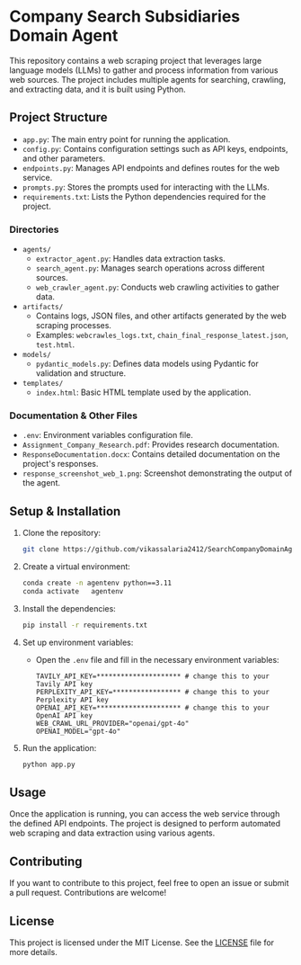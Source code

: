 # Company Search Subsidiaries Domain Agent

This repository contains a web scraping project that leverages large language models (LLMs) to gather and process information from various web sources. The project includes multiple agents for searching, crawling, and extracting data, and it is built using Python.

## Project Structure

- `app.py`: The main entry point for running the application.
- `config.py`: Contains configuration settings such as API keys, endpoints, and other parameters.
- `endpoints.py`: Manages API endpoints and defines routes for the web service.
- `prompts.py`: Stores the prompts used for interacting with the LLMs.
- `requirements.txt`: Lists the Python dependencies required for the project.

### Directories

- `agents/`
  - `extractor_agent.py`: Handles data extraction tasks.
  - `search_agent.py`: Manages search operations across different sources.
  - `web_crawler_agent.py`: Conducts web crawling activities to gather data.
- `artifacts/`
  - Contains logs, JSON files, and other artifacts generated by the web scraping processes.
  - Examples: `webcrawles_logs.txt`, `chain_final_response_latest.json`, `test.html`.
- `models/`
  - `pydantic_models.py`: Defines data models using Pydantic for validation and structure.
- `templates/`
  - `index.html`: Basic HTML template used by the application.

### Documentation & Other Files

- `.env`: Environment variables configuration file.
- `Assignment_Company_Research.pdf`: Provides research documentation.
- `ResponseDocumentation.docx`: Contains detailed documentation on the project's responses.
- `response_screenshot_web_1.png`: Screenshot demonstrating the output of the agent.

## Setup & Installation

1. Clone the repository:
   ```bash
   git clone https://github.com/vikassalaria2412/SearchCompanyDomainAgent.git

   ```

2. Create a virtual environment:
   ```bash
   conda create -n agentenv python==3.11
   conda activate   agentenv
   ```

3. Install the dependencies:
   ```bash
   pip install -r requirements.txt
   ```

4. Set up environment variables:
   - Open the `.env` file and fill in the necessary environment variables:
        ```
        TAVILY_API_KEY=********************* # change this to your Tavily API key
        PERPLEXITY_API_KEY=***************** # change this to your Perplexity API key
        OPENAI_API_KEY=********************* # change this to your OpenAI API key
        WEB_CRAWL_URL_PROVIDER="openai/gpt-4o" 
        OPENAI_MODEL="gpt-4o"
        ```
   

5. Run the application:
   ```bash
   python app.py
   ```

## Usage

Once the application is running, you can access the web service through the defined API endpoints. The project is designed to perform automated web scraping and data extraction using various agents.

## Contributing

If you want to contribute to this project, feel free to open an issue or submit a pull request. Contributions are welcome!

## License

This project is licensed under the MIT License. See the [LICENSE](LICENSE) file for more details.